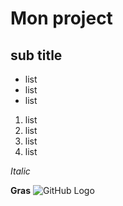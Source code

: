 # Mon project
## sub title

* list
* list
* list

1. list
1. list
1. list
1. list

*Italic*

**Gras**
![GitHub Logo](https://encrypted-tbn0.gstatic.com/images?q=tbn%3AANd9GcTcWC8RqyBk8yLnkWw4iu_iIDLBIvhkiZWmj9E4OpUvrgN4iKEu)

